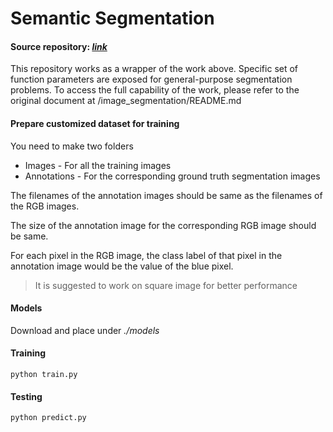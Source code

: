 # Semantic Segmentation

#### Source repository: *[link](https://github.com/divamgupta/image-segmentation-keras)*
This repository works as a wrapper of the work above. Specific set of function parameters are exposed for general-purpose segmentation problems. To access the full capability of the work, please refer to the original document at /image_segmentation/README.md 

#### Prepare customized dataset for training
You need to make two folders

- Images - For all the training images
- Annotations - For the corresponding ground truth segmentation images

The filenames of the annotation images should be same as the filenames of the RGB images.

The size of the annotation image for the corresponding RGB image should be same.

For each pixel in the RGB image, the class label of that pixel in the annotation image would be the value of the blue pixel.

> It is suggested to work on square image for better performance

#### Models
Download and place under *./models*

#### Training
`python train.py`

#### Testing
`python predict.py`